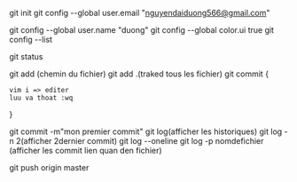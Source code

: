 git init 
git config --global user.email "nguyendaiduong566@gmail.com"

git config --global user.name "duong"
git config --global color.ui true
git config --list





git status 

git add (chemin du fichier) 
git add .(traked tous les fichier)
git commit {

    vim i => editer
    luu va thoat :wq
}

git commit -m"mon premier commit"
git log(afficher les historiques)
git log -n 2(afficher 2dernier commit)
git log --oneline
git log -p nomdefichier (afficher les commit lien quan den fichier)


git push origin master
